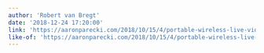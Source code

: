 ```yaml
---
author: 'Robert van Bregt'
date: '2018-12-24 17:20:00'
link: 'https://aaronparecki.com/2018/10/15/4/portable-wireless-live-video'
like-of: 'https://aaronparecki.com/2018/10/15/4/portable-wireless-live-video'
---
```


